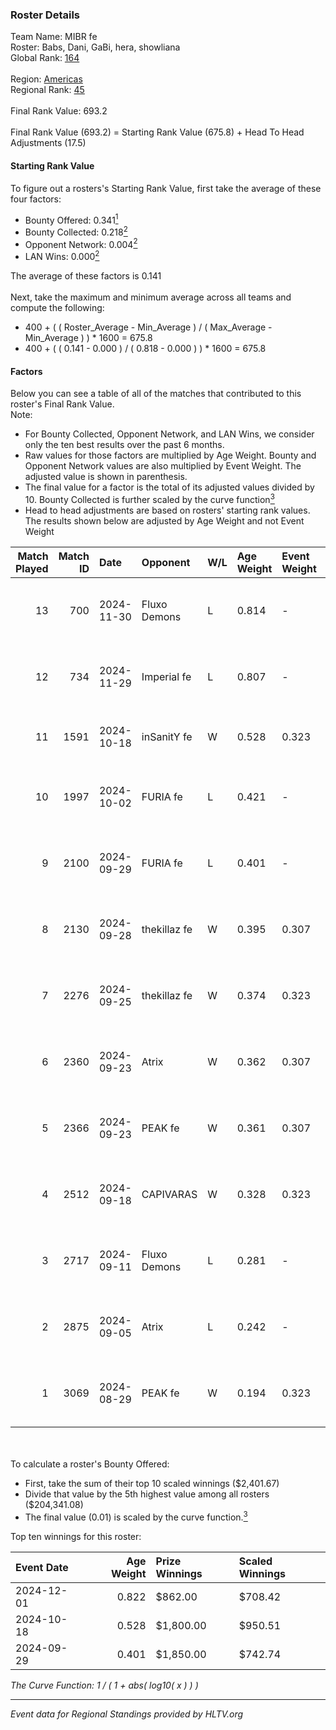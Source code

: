 ### Roster Details<br />
Team Name: MIBR fe<br />
Roster: Babs, Dani, GaBi, hera, showliana<br />
Global Rank: [164](../../standings_global_2025_01_27.md)<br />
<br />
Region: [Americas]( ../../standings_americas_2025_01_27.md)<br />
Regional Rank: [45]( ../../standings_americas_2025_01_27.md)<br />
<br />
Final Rank Value:  693.2<br />
<br />
Final Rank Value (693.2) = Starting Rank Value (675.8) + Head To Head Adjustments (17.5)<br />

#### Starting Rank Value<br />
To figure out a rosters's Starting Rank Value, first take the average of these four factors:<br />
- Bounty Offered: 0.341[<sup>1</sup>](#table2)
- Bounty Collected: 0.218[<sup>2</sup>](#table1)
- Opponent Network: 0.004[<sup>2</sup>](#table1)
- LAN Wins: 0.000[<sup>2</sup>](#table1)

The average of these factors is 0.141<br />
<br />
Next, take the maximum and minimum average across all teams and compute the following:<br />
- 400 + ( ( Roster_Average - Min_Average ) / ( Max_Average - Min_Average ) ) * 1600 = 675.8
- 400 + ( ( 0.141 - 0.000 ) / ( 0.818 - 0.000 ) ) * 1600 = 675.8


#### Factors<br />
Below you can see a table of all of the matches that contributed to this roster's Final Rank Value.<br />
Note:<br />

- For Bounty Collected, Opponent Network, and LAN Wins, we consider only the ten best results over the past 6 months.
- Raw values for those factors are multiplied by Age Weight. Bounty and Opponent Network values are also multiplied by Event Weight. The adjusted value is shown in parenthesis.
- The final value for a factor is the total of its adjusted values divided by 10. Bounty Collected is further scaled by the curve function[<sup>3</sup>](#curveFunction)
- Head to head adjustments are based on rosters' starting rank values. The results shown below are adjusted by Age Weight and not Event Weight
<span id="table1"></span><br />


| Match Played | Match ID | Date       | Opponent     | W/L | Age Weight | Event Weight | Bounty Collected | Opponent Network | LAN Wins  | H2H Adj. | Roster                            |
| -: | -: | :- | :- | :- | :- | :- | :- | :- | :- | -: | :- |
|           13 |      700 | 2024-11-30 | Fluxo Demons | L   | 0.814      | -            | -                | -                | -         |    -7.75 | Babs, Dani, GaBi, hera, showliana |
|           12 |      734 | 2024-11-29 | Imperial fe  | L   | 0.807      | -            | -                | -                | -         |    -1.17 | Babs, Dani, GaBi, hera, showliana |
|           11 |     1591 | 2024-10-18 | inSanitY fe  | W   | 0.528      | 0.323        | 0.003 (0.001)    | 0.076 (0.013)    | 0 (0.000) |     7.26 | Babs, Dani, GaBi, Jelly, lexy     |
|           10 |     1997 | 2024-10-02 | FURIA fe     | L   | 0.421      | -            | -                | -                | -         |    -0.64 | Babs, Dani, GaBi, khizha, lexy    |
|            9 |     2100 | 2024-09-29 | FURIA fe     | L   | 0.401      | -            | -                | -                | -         |    -0.62 | Babs, Dani, GaBi, khizha, REGIANE |
|            8 |     2130 | 2024-09-28 | thekillaz fe | W   | 0.395      | 0.307        | 0.003 (0.000)    | 0.062 (0.007)    | 0 (0.000) |     5.41 | Babs, Dani, GaBi, khizha, REGIANE |
|            7 |     2276 | 2024-09-25 | thekillaz fe | W   | 0.374      | 0.323        | 0.003 (0.000)    | 0.062 (0.007)    | 0 (0.000) |     5.20 | Babs, Dani, GaBi, khizha, REGIANE |
|            6 |     2360 | 2024-09-23 | Atrix        | W   | 0.362      | 0.307        | 0.004 (0.000)    | 0.095 (0.011)    | 0 (0.000) |     5.55 | Babs, Dani, GaBi, khizha, REGIANE |
|            5 |     2366 | 2024-09-23 | PEAK fe      | W   | 0.361      | 0.307        | 0.003 (0.000)    | 0.030 (0.003)    | 0 (0.000) |     4.78 | Babs, Dani, GaBi, khizha, REGIANE |
|            4 |     2512 | 2024-09-18 | CAPIVARAS    | W   | 0.328      | 0.323        | 0.003 (0.000)    | 0.000 (0.000)    | 0 (0.000) |     3.22 | Babs, Dani, GaBi, khizha, REGIANE |
|            3 |     2717 | 2024-09-11 | Fluxo Demons | L   | 0.281      | -            | -                | -                | -         |    -2.49 | Babs, Dani, GaBi, khizha, REGIANE |
|            2 |     2875 | 2024-09-05 | Atrix        | L   | 0.242      | -            | -                | -                | -         |    -3.96 | Babs, Dani, GaBi, khizha, REGIANE |
|            1 |     3069 | 2024-08-29 | PEAK fe      | W   | 0.194      | 0.323        | 0.003 (0.000)    | 0.030 (0.002)    | 0 (0.000) |     2.67 | Babs, Dani, GaBi, khizha, REGIANE |

<br />
<span id="table2"></span><br />
To calculate a roster's Bounty Offered:<br />

- First, take the sum of their top 10 scaled winnings ($2,401.67)
- Divide that value by the 5th highest value among all rosters ($204,341.08)
- The final value (0.01) is scaled by the curve function.[<sup>3</sup>](#curveFunction)

Top ten winnings for this roster:<br />

| Event Date | Age Weight | Prize Winnings | Scaled Winnings |
| :- | -: | :- | :- |
| 2024-12-01 |      0.822 | $862.00        | $708.42         |
| 2024-10-18 |      0.528 | $1,800.00      | $950.51         |
| 2024-09-29 |      0.401 | $1,850.00      | $742.74         |


<span id="curveFunction"></span>_The Curve Function: 1 / ( 1 + abs( log10( x ) ) )_<br />

---
_Event data for Regional Standings provided by HLTV.org_<br />
